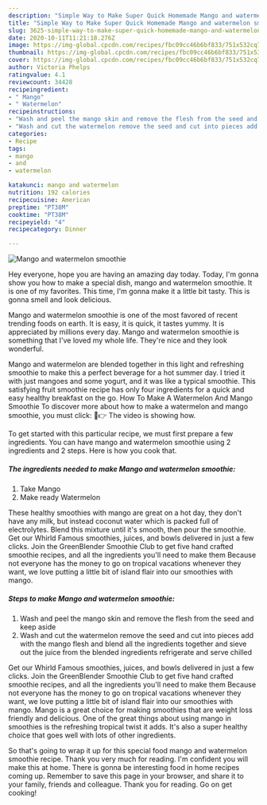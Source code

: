 ```yaml
---
description: "Simple Way to Make Super Quick Homemade Mango and watermelon smoothie"
title: "Simple Way to Make Super Quick Homemade Mango and watermelon smoothie"
slug: 3625-simple-way-to-make-super-quick-homemade-mango-and-watermelon-smoothie
date: 2020-10-11T11:21:18.276Z
image: https://img-global.cpcdn.com/recipes/fbc09cc46b6bf833/751x532cq70/mango-and-watermelon-smoothie-recipe-main-photo.jpg
thumbnail: https://img-global.cpcdn.com/recipes/fbc09cc46b6bf833/751x532cq70/mango-and-watermelon-smoothie-recipe-main-photo.jpg
cover: https://img-global.cpcdn.com/recipes/fbc09cc46b6bf833/751x532cq70/mango-and-watermelon-smoothie-recipe-main-photo.jpg
author: Victoria Phelps
ratingvalue: 4.1
reviewcount: 34428
recipeingredient:
- " Mango"
- " Watermelon"
recipeinstructions:
- "Wash and peel the mango skin and remove the flesh from the seed and keep aside"
- "Wash and cut the watermelon remove the seed and cut into pieces add with the mango flesh and blend all the ingredients together and sieve out the juice from the blended ingredients refrigerate and serve chilled"
categories:
- Recipe
tags:
- mango
- and
- watermelon

katakunci: mango and watermelon 
nutrition: 192 calories
recipecuisine: American
preptime: "PT38M"
cooktime: "PT38M"
recipeyield: "4"
recipecategory: Dinner

---
```



![Mango and watermelon smoothie](https://img-global.cpcdn.com/recipes/fbc09cc46b6bf833/751x532cq70/mango-and-watermelon-smoothie-recipe-main-photo.jpg)

Hey everyone, hope you are having an amazing day today. Today, I'm gonna show you how to make a special dish, mango and watermelon smoothie. It is one of my favorites. This time, I'm gonna make it a little bit tasty. This is gonna smell and look delicious.

Mango and watermelon smoothie is one of the most favored of recent trending foods on earth. It is easy, it is quick, it tastes yummy. It is appreciated by millions every day. Mango and watermelon smoothie is something that I've loved my whole life. They're nice and they look wonderful.

Mango and watermelon are blended together in this light and refreshing smoothie to make this a perfect beverage for a hot summer day. I tried it with just mangoes and some yogurt, and it was like a typical smoothie. This satisfying fruit smoothie recipe has only four ingredients for a quick and easy healthy breakfast on the go. How To Make A Watermelon And Mango Smoothie To discover more about how to make a watermelon and mango smoothie, you must click: 🏼👉 The video is showing how.


To get started with this particular recipe, we must first prepare a few ingredients. You can have mango and watermelon smoothie using 2 ingredients and 2 steps. Here is how you cook that.

<!--inarticleads1-->

##### The ingredients needed to make Mango and watermelon smoothie:

1. Take  Mango
1. Make ready  Watermelon


These healthy smoothies with mango are great on a hot day, they don&#39;t have any milk, but instead coconut water which is packed full of electrolytes. Blend this mixture until it&#39;s smooth, then pour the smoothie. Get our Whirld Famous smoothies, juices, and bowls delivered in just a few clicks. Join the GreenBlender Smoothie Club to get five hand crafted smoothie recipes, and all the ingredients you&#39;ll need to make them Because not everyone has the money to go on tropical vacations whenever they want, we love putting a little bit of island flair into our smoothies with mango. 

<!--inarticleads2-->

##### Steps to make Mango and watermelon smoothie:

1. Wash and peel the mango skin and remove the flesh from the seed and keep aside
1. Wash and cut the watermelon remove the seed and cut into pieces add with the mango flesh and blend all the ingredients together and sieve out the juice from the blended ingredients refrigerate and serve chilled


Get our Whirld Famous smoothies, juices, and bowls delivered in just a few clicks. Join the GreenBlender Smoothie Club to get five hand crafted smoothie recipes, and all the ingredients you&#39;ll need to make them Because not everyone has the money to go on tropical vacations whenever they want, we love putting a little bit of island flair into our smoothies with mango. Mango is a great choice for making smoothies that are weight loss friendly and delicious. One of the great things about using mango in smoothies is the refreshing tropical twist it adds. It&#39;s also a super healthy choice that goes well with lots of other ingredients. 

So that's going to wrap it up for this special food mango and watermelon smoothie recipe. Thank you very much for reading. I'm confident you will make this at home. There is gonna be interesting food in home recipes coming up. Remember to save this page in your browser, and share it to your family, friends and colleague. Thank you for reading. Go on get cooking!

